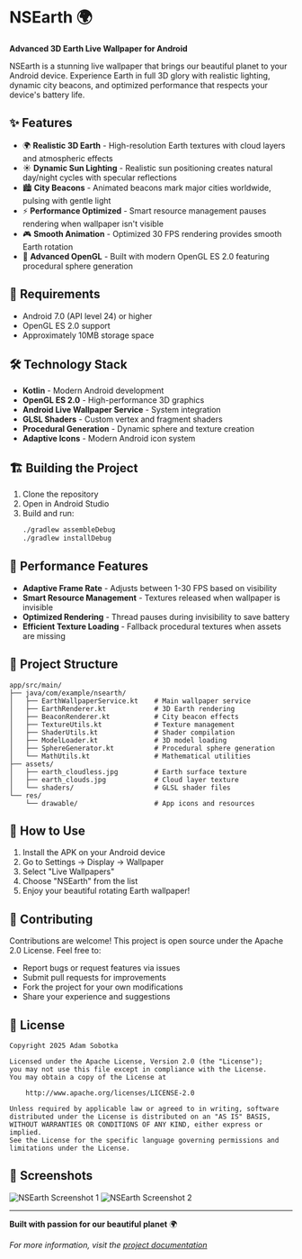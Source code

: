 # NSEarth 🌍

**Advanced 3D Earth Live Wallpaper for Android**

NSEarth is a stunning live wallpaper that brings our beautiful planet to your Android device. Experience Earth in full 3D glory with realistic lighting, dynamic city beacons, and optimized performance that respects your device's battery life.

## ✨ Features

- 🌍 **Realistic 3D Earth** - High-resolution Earth textures with cloud layers and atmospheric effects
- ☀️ **Dynamic Sun Lighting** - Realistic sun positioning creates natural day/night cycles with specular reflections
- 🏙️ **City Beacons** - Animated beacons mark major cities worldwide, pulsing with gentle light
- ⚡ **Performance Optimized** - Smart resource management pauses rendering when wallpaper isn't visible
- 🎮 **Smooth Animation** - Optimized 30 FPS rendering provides smooth Earth rotation
- 🔧 **Advanced OpenGL** - Built with modern OpenGL ES 2.0 featuring procedural sphere generation

## 📱 Requirements

- Android 7.0 (API level 24) or higher
- OpenGL ES 2.0 support
- Approximately 10MB storage space

## 🛠️ Technology Stack

- **Kotlin** - Modern Android development
- **OpenGL ES 2.0** - High-performance 3D graphics
- **Android Live Wallpaper Service** - System integration
- **GLSL Shaders** - Custom vertex and fragment shaders
- **Procedural Generation** - Dynamic sphere and texture creation
- **Adaptive Icons** - Modern Android icon system

## 🏗️ Building the Project

1. Clone the repository
2. Open in Android Studio
3. Build and run:
   ```bash
   ./gradlew assembleDebug
   ./gradlew installDebug
   ```

## 🎨 Performance Features

- **Adaptive Frame Rate** - Adjusts between 1-30 FPS based on visibility
- **Smart Resource Management** - Textures released when wallpaper is invisible
- **Optimized Rendering** - Thread pauses during invisibility to save battery
- **Efficient Texture Loading** - Fallback procedural textures when assets are missing

## 📁 Project Structure

```
app/src/main/
├── java/com/example/nsearth/
│   ├── EarthWallpaperService.kt    # Main wallpaper service
│   ├── EarthRenderer.kt            # 3D Earth rendering
│   ├── BeaconRenderer.kt           # City beacon effects
│   ├── TextureUtils.kt             # Texture management
│   ├── ShaderUtils.kt              # Shader compilation
│   ├── ModelLoader.kt              # 3D model loading
│   ├── SphereGenerator.kt          # Procedural sphere generation
│   └── MathUtils.kt                # Mathematical utilities
├── assets/
│   ├── earth_cloudless.jpg         # Earth surface texture
│   ├── earth_clouds.jpg            # Cloud layer texture
│   └── shaders/                    # GLSL shader files
└── res/
    └── drawable/                   # App icons and resources
```

## 🎯 How to Use

1. Install the APK on your Android device
2. Go to Settings → Display → Wallpaper
3. Select "Live Wallpapers"
4. Choose "NSEarth" from the list
5. Enjoy your beautiful rotating Earth wallpaper!

## 🤝 Contributing

Contributions are welcome! This project is open source under the Apache 2.0 License. Feel free to:

- Report bugs or request features via issues
- Submit pull requests for improvements
- Fork the project for your own modifications
- Share your experience and suggestions

## 📄 License

```
Copyright 2025 Adam Sobotka

Licensed under the Apache License, Version 2.0 (the "License");
you may not use this file except in compliance with the License.
You may obtain a copy of the License at

    http://www.apache.org/licenses/LICENSE-2.0

Unless required by applicable law or agreed to in writing, software
distributed under the License is distributed on an "AS IS" BASIS,
WITHOUT WARRANTIES OR CONDITIONS OF ANY KIND, either express or implied.
See the License for the specific language governing permissions and
limitations under the License.
```

## 🌟 Screenshots

![NSEarth Screenshot 1](screenshot1.jpeg)
![NSEarth Screenshot 2](screenshot2.jpeg)

---

**Built with passion for our beautiful planet** 🌍

*For more information, visit the [project documentation](index.html)* 